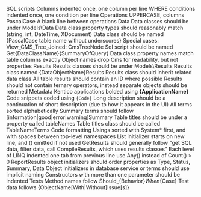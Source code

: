 SQL scripts
  Columns indented once, one column per line
  WHERE conditions indented once, one condition per line
  Operations UPPERCASE, columns PascalCase
  A blank line between operations
Data
  Data classes should be under Models\Data
  Data class property types should reasonably match (string, int, DateTime, XDocument)
  Data class should be named {PascalCase table name without underscores} 
    Special cases:
       View_CMS_Tree_Joined: CmsTreeNode
  Sql script should be named Get{DataClassName}{SummaryOfQuery} 
  Data class property names match table columns exactly
  Object names drop Cms for readability, but not properties
Results
  Results classes should be under Models\Results
  Results class named {DataObjectName}Results
  Results class should inherit related data class
  All table results should contain an ID where possible
  Results should not contain ternary operators, instead separate objects should be returned
Metadata
  Kentico applications bolded using **{ApplicationName}**
  Code snippets coded using `{Code}`
  Long description should be a continuation of short description (due to how it appears in the UI)
  All terms sorted alphabetically
  Summary terms should follow [information|good|error|warning]Summary
  Table titles should be under a property called tableNames
  Table titles class should be called TableNameTerms
Code formatting
  Usings sorted with System* first, and with spaces between top-level namespaces
  List initializer starts on new line, and () omitted if not used
  GetResults should generally follow "get SQL data, filter data, call CompileResults, which uses results classes" 
  Each level of LINQ indented one tab from previous line
  use Any() instead of Count() > 0
  ReportResults object initializers should order properties as Type, Status, Summary, Data
  Object initializers in database service or terms should use implicit naming
  Constructors with more than one parameter should be indented
Tests
  Method names follow Should_{Behavior}_When_{Case}
  Test data follows {ObjectName[With|Without]Issue[s]}